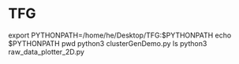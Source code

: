 # TFG



 export PYTHONPATH=/home/he/Desktop/TFG:$PYTHONPATH
  echo $PYTHONPATH
  pwd
 python3 clusterGenDemo.py 
 ls
 python3 raw_data_plotter_2D.py 